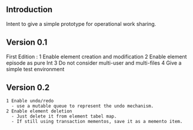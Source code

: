 ## Introduction

Intent to give a simple prototype for operational work sharing.

## Version 0.1

First Edition :
    1 Enable element creation and modification
    2 Enable element episode as pure Int
    3 Do not consider multi-user and multi-files
    4 Give a simple test environment

## Version 0.2

    1 Enable undo/redo
      - use a mutable queue to represent the undo mechanism.
    2 Enable element deletion
      - Just delete it from element tabel map.
      - If still using transaction mementos, save it as a memento item.
